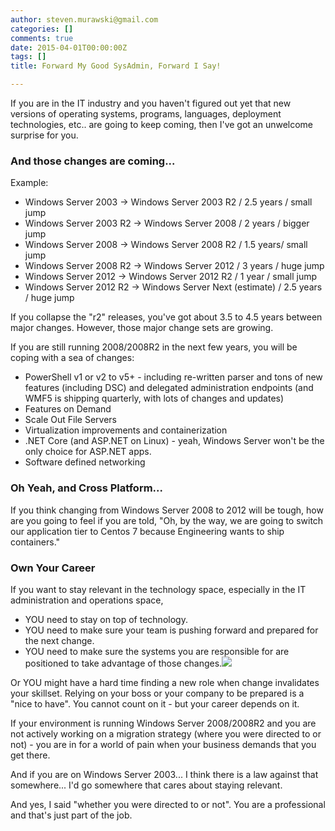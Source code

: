 ```yaml
---
author: steven.murawski@gmail.com
categories: []
comments: true
date: 2015-04-01T00:00:00Z
tags: []
title: Forward My Good SysAdmin, Forward I Say!

---
```


If you are in the IT industry and you haven't figured out yet that new versions of operating systems, programs, languages, deployment technologies, etc.. are going to keep coming, then I've got an unwelcome surprise for you.




### And those changes are coming...





Example:




*   Windows Server 2003 -&gt; Windows Server 2003 R2 / 2.5 years / small jump
*   Windows Server 2003 R2 -&gt; Windows Server 2008 / 2 years / bigger jump
*   Windows Server 2008 -&gt; Windows Server 2008 R2 / 1.5 years/ small jump
*   Windows Server 2008 R2 -&gt; Windows Server 2012 / 3 years / huge jump
*   Windows Server 2012 -&gt; Windows Server 2012 R2 / 1 year / small jump
*   Windows Server 2012 R2 -&gt; Windows Server Next (estimate) / 2.5 years / huge jump



If you collapse the "r2" releases, you've got about 3.5 to 4.5 years between major changes. However, those major change sets are growing. 




If you are still running 2008/2008R2 in the next few years, you will be coping with a sea of changes:




*   PowerShell v1 or v2 to v5+ - including re-written parser and tons of new features (including DSC) and delegated administration endpoints (and WMF5 is shipping quarterly, with lots of changes and updates)
*   Features on Demand
*   Scale Out File Servers
*   Virtualization improvements and containerization
*   .NET Core (and ASP.NET on Linux) - yeah, Windows Server won't be the only choice for ASP.NET apps.
*   Software defined networking



### Oh Yeah, and Cross Platform...





If you think changing from Windows Server 2008 to 2012 will be tough, how are you going to feel if you are told, "Oh, by the way, we are going to switch our application tier to Centos 7 because Engineering wants to ship containers."




### Own Your Career





If you want to stay relevant in the technology space, especially in the IT administration and operations space, 




*   YOU need to stay on top of technology.
*   YOU need to make sure your team is pushing forward and prepared for the next change.
*   YOU need to make sure the systems you are responsible for are positioned to take advantage of those changes.<a href="http://dilbert.com/strip/2009-11-16">![](http://assets.amuniversal.com/881e98b06cbc01301d46001dd8b71c47)</a>

Or YOU might have a hard time finding a new role when change invalidates your skillset. Relying on your boss or your company to be prepared is a "nice to have".  You cannot count on it - but your career depends on it.


If your environment is running Windows Server 2008/2008R2 and you are not actively working on a migration strategy (where you were directed to or not) - you are in for a world of pain when your business demands that you get there.  


And if you are on Windows Server 2003... I think there is a law against that somewhere...  I'd go somewhere that cares about staying relevant.


And yes, I said "whether you were directed to or not".  You are a professional and that's just part of the job.

